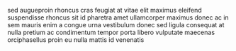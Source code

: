 sed augueproin rhoncus cras feugiat at vitae elit maximus eleifend suspendisse
rhoncus sit id pharetra amet ullamcorper maximus donec ac in sem mauris enim a
congue urna vestibulum donec sed ligula consequat at nulla pretium ac
condimentum tempor porta libero vulputate maecenas orciphasellus proin eu nulla
mattis id venenatis